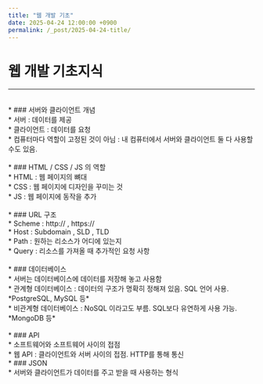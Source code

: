 ```yaml
---
title: "웹 개발 기초"
date: 2025-04-24 12:00:00 +0900
permalink: /_post/2025-04-24-title/
---
```


# 웹 개발 기초지식 
---
<br>
* ### 서버와 클라이언트 개념 <br>
  * 서버 : 데이터를 제공 <br>
  * 클라이언트 : 데이터를 요청 <br> 
  * 컴퓨터마다 역할이 고정된 것이 아님 : 내 컴퓨터에서 서버와 클라이언트 둘 다 사용할 수도 있음. <br>
<br> 
* ### HTML / CSS / JS 의 역할 <br>
  * HTML : 웹 페이지의 뼈대 <br>
  * CSS : 웹 페이지에 디자인을 꾸미는 것 <br>
  * JS : 웹 페이지에 동작을 추가 <br>
<br>
* ### URL 구조 <br>
  * Scheme : http:// , https:// <br>
  * Host : Subdomain , SLD , TLD <br>
  * Path : 원하는 리소스가 어디에 있는지<br>
  * Query : 리소스를 가져올 때 추가적인 요청 사항<br>
<br>
* ### 데이터베이스 <br>
  * 서버는 데이터베이스에 데이터를 저장해 놓고 사용함 <br>
  * 관계형 데이터베이스 : 데이터의 구조가 명확히 정해져 있음. SQL 언어 사용. <br>
    *PostgreSQL, MySQL 등* <br>
  * 비관계형 데이터베이스 : NoSQL 이라고도 부름. SQL보다 유연하게 사용 가능. <br>
    *MongoDB 등* <br>
 <br>
* ### API <br>
  * 소프트웨어와 소프트웨어 사이의 접점 <br>
  * 웹 API : 클라이언트와 서버 사이의 접점. HTTP를 통해 통신 <br>
* ### JSON <br>
  * 서버와 클라이언트가 데이터를 주고 받을 때 사용하는 형식 <br>
